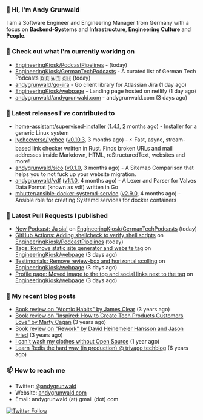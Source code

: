 ### 👋 Hi, I'm Andy Grunwald

I am a Software Engineer and Engineering Manager from Germany with a focus on **Backend-Systems** and **Infrastructure**, **Engineering Culture** and **People**.

### 👷 Check out what I'm currently working on


- [EngineeringKiosk/PodcastPipelines](https://github.com/EngineeringKiosk/PodcastPipelines) -  (today)
- [EngineeringKiosk/GermanTechPodcasts](https://github.com/EngineeringKiosk/GermanTechPodcasts) - A curated list of German Tech Podcasts 🇩🇪 🇦🇹 🇨🇭 (today)
- [andygrunwald/go-jira](https://github.com/andygrunwald/go-jira) - Go client library for Atlassian Jira (1 day ago)
- [EngineeringKiosk/webpage](https://github.com/EngineeringKiosk/webpage) - Landing page hosted on netlify (1 day ago)
- [andygrunwald/andygrunwald.com](https://github.com/andygrunwald/andygrunwald.com) - andygrunwald.com (3 days ago)

### 🔭 Latest releases I've contributed to


- [home-assistant/supervised-installer](https://github.com/home-assistant/supervised-installer) ([1.4.1](https://github.com/home-assistant/supervised-installer/releases/tag/1.4.1), 2 months ago) - Installer for a generic Linux system
- [lycheeverse/lychee](https://github.com/lycheeverse/lychee) ([v0.10.3](https://github.com/lycheeverse/lychee/releases/tag/v0.10.3), 3 months ago) - ⚡ Fast, async, stream-based link checker written in Rust. Finds broken URLs and mail addresses inside Markdown, HTML, reStructuredText, websites and more!
- [andygrunwald/sico](https://github.com/andygrunwald/sico) ([v0.1.0](https://github.com/andygrunwald/sico/releases/tag/v0.1.0), 3 months ago) - A Sitemap Comparison that helps you to not fuck up your website migration.
- [andygrunwald/vdf](https://github.com/andygrunwald/vdf) ([v1.1.0](https://github.com/andygrunwald/vdf/releases/tag/v1.1.0), 4 months ago) - A Lexer and Parser for Valves Data Format (known as vdf) written in Go
- [mhutter/ansible-docker-systemd-service](https://github.com/mhutter/ansible-docker-systemd-service) ([v2.9.0](https://github.com/mhutter/ansible-docker-systemd-service/releases/tag/v2.9.0), 4 months ago) - Ansible role for creating Systemd services for docker containers

### 🔨 Latest Pull Requests I published


- [New Podcast: Ja sia!](https://github.com/EngineeringKiosk/GermanTechPodcasts/pull/235) on [EngineeringKiosk/GermanTechPodcasts](https://github.com/EngineeringKiosk/GermanTechPodcasts) (today)
- [GitHub Actions: Adding shellcheck to verify shell scripts](https://github.com/EngineeringKiosk/PodcastPipelines/pull/1) on [EngineeringKiosk/PodcastPipelines](https://github.com/EngineeringKiosk/PodcastPipelines) (today)
- [Tags: Remove static site generator and website tag](https://github.com/EngineeringKiosk/webpage/pull/368) on [EngineeringKiosk/webpage](https://github.com/EngineeringKiosk/webpage) (3 days ago)
- [Testimonials: Remove review-box and horizontal scolling](https://github.com/EngineeringKiosk/webpage/pull/367) on [EngineeringKiosk/webpage](https://github.com/EngineeringKiosk/webpage) (3 days ago)
- [Profile page: Moved image to the top and social links next to the tag](https://github.com/EngineeringKiosk/webpage/pull/366) on [EngineeringKiosk/webpage](https://github.com/EngineeringKiosk/webpage) (3 days ago)

### 📝 My recent blog posts


- [Book review on &#34;Atomic Habits&#34; by James Clear](https://andygrunwald.com/blog/book-review-on-atomic-habits-by-james-clear/) (3 years ago)
- [Book review on &#34;Inspired: How to Create Tech Products Customers Love&#34; by Marty Cagan](https://andygrunwald.com/blog/book-review-on-inspired-how-to-create-tech-products-customers-love-by-marty-cagan/) (3 years ago)
- [Book review on &#34;Rework&#34; by David Heinemeier Hansson and Jason Fried](https://andygrunwald.com/blog/book-review-on-rework-by-david-heinemeier-hansson-and-jason-fried/) (3 years ago)
- [I can&#39;t wash my clothes without Open Source](https://andygrunwald.com/blog/i-cant-wash-my-clothes-without-open-source/) (1 year ago)
- [Learn Redis the hard way (in production) @ trivago techblog](https://andygrunwald.com/blog/learn-redis-the-hard-way-in-production-trivago-techblog/) (6 years ago)

### 📫 How to reach me

- Twitter: [@andygrunwald](https://twitter.com/andygrunwald)
- Website: [andygrunwald.com](https://andygrunwald.com)
- Email: andygrunwald (at) gmail (dot) com

[![Twitter Follow](https://img.shields.io/twitter/follow/andygrunwald?label=Follow&style=social)](https://twitter.com/andygrunwald)
